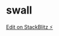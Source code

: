 # swall

[Edit on StackBlitz ⚡️](https://jake.stackblitz.com/edit/angular-12-starter-project-daidh-fa7iwh)